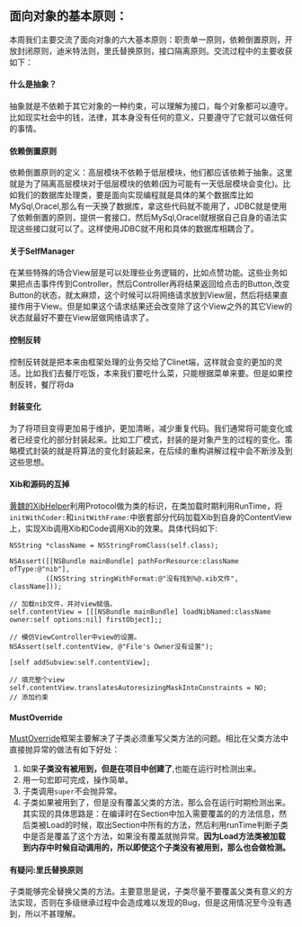 ## 面向对象的基本原则：

本周我们主要交流了面向对象的六大基本原则：职责单一原则，依赖倒置原则，开放封闭原则，迪米特法则，里氏替换原则，接口隔离原则。交流过程中的主要收获如下：

#### 什么是抽象？

   抽象就是不依赖于其它对象的一种约束，可以理解为接口，每个对象都可以遵守。比如现实社会中的钱，法律，其本身没有任何的意义，只要遵守了它就可以做任何的事情。

#### 依赖倒置原则

  依赖倒置原则的定义：高层模块不依赖于低层模块，他们都应该依赖于抽象。这里就是为了隔离高层模块对于低层模块的依赖(因为可能有一天低层模块会变化)。比如我们的数据库处理类，要是面向实现编程就是具体的某个数据库比如MySql,Oracel,那么有一天换了数据库，拿这些代码就不能用了，JDBC就是使用了依赖倒置的原则，提供一套接口，然后MySql,Oracel就根据自己自身的语法实现这些接口就可以了。这样使用JDBC就不用和具体的数据库相耦合了。


#### 关于SelfManager
 
  在某些特殊的场合View层是可以处理些业务逻辑的，比如点赞功能。这些业务如果把点击事件传到Controller，然后Controller再将结果返回给点击的Button,改变Button的状态，就太麻烦，这个时候可以将网络请求放到View层，然后将结果直接作用于View。但是如果这个请求结果还会改变除了这个View之外的其它View的状态就最好不要在View层做网络请求了。
  
#### 控制反转

   控制反转就是把本来由框架处理的业务交给了Clinet端，这样就会变的更加的灵活。比如我们去餐厅吃饭，本来我们要吃什么菜，只能根据菜单来要。但是如果控制反转，餐厅将da

#### 封装变化
  
   为了将项目变得更加易于维护，更加清晰，减少重复代码。我们通常将可能变化或者已经变化的部分封装起来。比如工厂模式，封装的是对象产生的过程的变化。策略模式封装的就是将算法的变化封装起来，在后续的重构讲解过程中会不断涉及到这些思想。
  

#### Xib和源码的互掉
  
   [黄魏的XibHelper](https://github.com/parallelWorld/PWXibHelper)利用Protocol做为类的标识，在类加载时期利用RunTime，将`initWithCoder:`和`initWithFrame:`中嵌套部分代码加载Xib到自身的ContentView上，实现Xib调用Xib和Code调用Xib的效果。具体代码如下:
 
    NSString *className = NSStringFromClass(self.class);
    
    NSAssert([[NSBundle mainBundle] pathForResource:className ofType:@"nib"],
             ([NSString stringWithFormat:@"没有找到%@.xib文件", className]));
    
    // 加载nib文件，并对view赋值。
    self.contentView = [[[NSBundle mainBundle] loadNibNamed:className owner:self options:nil] firstObject];;
    
    // 模仿ViewController中view的设置。
    NSAssert(self.contentView, @"File's Owner没有设置");
    
    [self addSubview:self.contentView];
    
    // 填充整个view
    self.contentView.translatesAutoresizingMaskIntoConstraints = NO;
    // 添加约束
 

#### MustOverride

   [MustOverride](https://github.com/nicklockwood/MustOverride)框架主要解决了子类必须重写父类方法的问题。相比在父类方法中直接抛异常的做法有如下好处：
   
   1. 如果**子类没有被用到，但是在项目中创建了**,也能在运行时检测出来。
   2. 用一句宏即可完成，操作简单。
   3. 子类调用`super`不会抛异常。
   4. 子类如果被用到了，但是没有覆盖父类的方法，那么会在运行时期检测出来。
 其实现的具体思路是：在编译时在Section中加入需要覆盖的的方法信息，然后类被Load的时候，取出Section中所有的方法，然后利用runTime判断子类中是否是覆盖了这个方法，如果没有覆盖就抛异常。**因为Load方法类被加载到内存中时候自动调用的，所以即使这个子类没有被用到，那么也会做检测。**
 
#### 有疑问:里氏替换原则

子类能够完全替换父类的方法。主要意思是说，子类尽量不要覆盖父类有意义的方法实现，否则在多级继承过程中会造成难以发现的Bug，但是这用情况至今没有遇到，所以不甚理解。

